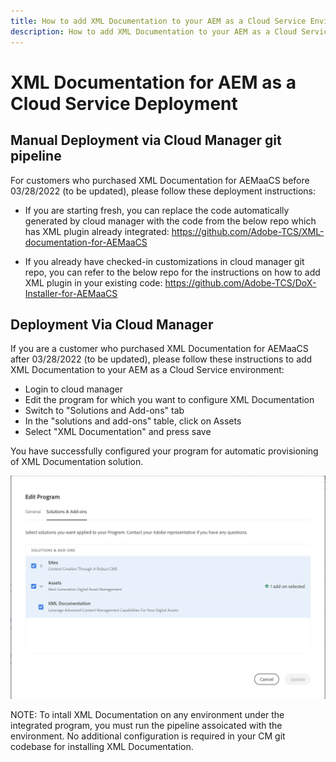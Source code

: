 ```yaml
---
title: How to add XML Documentation to your AEM as a Cloud Service Environment
description: How to add XML Documentation to your AEM as a Cloud Service Environment
---
```

# XML Documentation for AEM as a Cloud Service Deployment

## Manual Deployment via Cloud Manager git pipeline

For customers who purchased XML Documentation for AEMaaCS before 03/28/2022 (to be updated), please follow these deployment instructions: 

* If you are starting fresh, you can replace the code automatically generated by cloud manager with the code from the below repo which has XML plugin already integrated: https://github.com/Adobe-TCS/XML-documentation-for-AEMaaCS

* If you already have checked-in customizations in cloud manager git repo, you can refer to the below repo for the instructions on how to add XML plugin in your existing code: https://github.com/Adobe-TCS/DoX-Installer-for-AEMaaCS

## Deployment Via Cloud Manager

If you are a customer who purchased XML Documentation for AEMaaCS after 03/28/2022 (to be updated), please follow these instructions to add XML Documentation to your AEM as a Cloud Service environment:

* Login to cloud manager 
* Edit the program for which you want to configure XML Documentation
* Switch to "Solutions and Add-ons" tab
* In the "solutions and add-ons" table, click on Assets
* Select "XML Documentation" and press save

You have successfully configured your program for automatic provisioning of XML Documentation solution.

![Configuring XML Documentation solution](assets/addon-configuration.png)


NOTE: To intall XML Documentation on any environment under the integrated program, you must run the pipeline assoicated with the environment. No additional configuration is required in your CM git codebase for installing XML Documentation.
